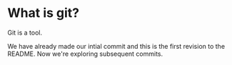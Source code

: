 # What is git?

Git is a tool.

We have already made our intial commit and this is the first revision to the README. Now we're exploring subsequent commits.
